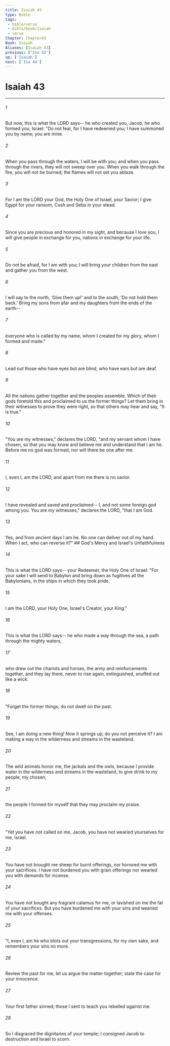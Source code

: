 ```yaml
---
title: Isaiah 43
type: Bible
tags:
 - bible/verse
 - bible/book/Isaiah
 - verse
Chapter: Chapter43
Book: Isaiah
Aliases: [Isaiah 43]
previous: ['Isa 42']
up: ['Isaiah']
next: ['Isa 44']
---
```

# Isaiah 43

***


###### 1 
But now, this is what the LORD says-- he who created you, Jacob, he who formed you, Israel: "Do not fear, for I have redeemed you; I have summoned you by name; you are mine. 

###### 2 
When you pass through the waters, I will be with you; and when you pass through the rivers, they will not sweep over you. When you walk through the fire, you will not be burned; the flames will not set you ablaze. 

###### 3 
For I am the LORD your God, the Holy One of Israel, your Savior; I give Egypt for your ransom, Cush and Seba in your stead. 

###### 4 
Since you are precious and honored in my sight, and because I love you, I will give people in exchange for you, nations in exchange for your life. 

###### 5 
Do not be afraid, for I am with you; I will bring your children from the east and gather you from the west. 

###### 6 
I will say to the north, 'Give them up!' and to the south, 'Do not hold them back.' Bring my sons from afar and my daughters from the ends of the earth-- 

###### 7 
everyone who is called by my name, whom I created for my glory, whom I formed and made." 

###### 8 
Lead out those who have eyes but are blind, who have ears but are deaf. 

###### 9 
All the nations gather together and the peoples assemble. Which of their gods foretold this and proclaimed to us the former things? Let them bring in their witnesses to prove they were right, so that others may hear and say, "It is true." 

###### 10 
"You are my witnesses," declares the LORD, "and my servant whom I have chosen, so that you may know and believe me and understand that I am he. Before me no god was formed, nor will there be one after me. 

###### 11 
I, even I, am the LORD, and apart from me there is no savior. 

###### 12 
I have revealed and saved and proclaimed-- I, and not some foreign god among you. You are my witnesses," declares the LORD, "that I am God. 

###### 13 
Yes, and from ancient days I am he. No one can deliver out of my hand. When I act, who can reverse it?" ## God's Mercy and Israel's Unfaithfulness 

###### 14 
This is what the LORD says-- your Redeemer, the Holy One of Israel: "For your sake I will send to Babylon and bring down as fugitives all the Babylonians, in the ships in which they took pride. 

###### 15 
I am the LORD, your Holy One, Israel's Creator, your King." 

###### 16 
This is what the LORD says-- he who made a way through the sea, a path through the mighty waters, 

###### 17 
who drew out the chariots and horses, the army and reinforcements together, and they lay there, never to rise again, extinguished, snuffed out like a wick: 

###### 18 
"Forget the former things; do not dwell on the past. 

###### 19 
See, I am doing a new thing! Now it springs up; do you not perceive it? I am making a way in the wilderness and streams in the wasteland. 

###### 20 
The wild animals honor me, the jackals and the owls, because I provide water in the wilderness and streams in the wasteland, to give drink to my people, my chosen, 

###### 21 
the people I formed for myself that they may proclaim my praise. 

###### 22 
"Yet you have not called on me, Jacob, you have not wearied yourselves for me, Israel. 

###### 23 
You have not brought me sheep for burnt offerings, nor honored me with your sacrifices. I have not burdened you with grain offerings nor wearied you with demands for incense. 

###### 24 
You have not bought any fragrant calamus for me, or lavished on me the fat of your sacrifices. But you have burdened me with your sins and wearied me with your offenses. 

###### 25 
"I, even I, am he who blots out your transgressions, for my own sake, and remembers your sins no more. 

###### 26 
Review the past for me, let us argue the matter together; state the case for your innocence. 

###### 27 
Your first father sinned; those I sent to teach you rebelled against me. 

###### 28 
So I disgraced the dignitaries of your temple; I consigned Jacob to destruction and Israel to scorn. 
